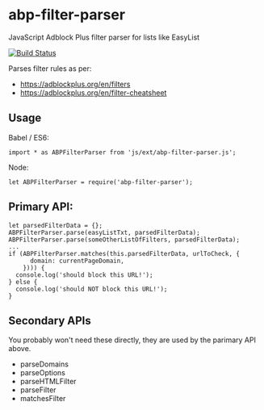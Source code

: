 # abp-filter-parser
JavaScript Adblock Plus filter parser for lists like EasyList

[![Build Status](https://travis-ci.org/bbondy/abp-filter-parser.svg?branch=master)](https://travis-ci.org/bbondy/abp-filter-parser)

Parses filter rules as per:
- https://adblockplus.org/en/filters
- https://adblockplus.org/en/filter-cheatsheet

## Usage

Babel / ES6:

```
import * as ABPFilterParser from 'js/ext/abp-filter-parser.js';
```

Node:

```
let ABPFilterParser = require('abp-filter-parser');
```

## Primary API:

```
let parsedFilterData = {};
ABPFilterParser.parse(easyListTxt, parsedFilterData);
ABPFilterParser.parse(someOtherListOfFilters, parsedFilterData);
...
if (ABPFilterParser.matches(this.parsedFilterData, urlToCheck, {
      domain: currentPageDomain,
    }))) {
  console.log('should block this URL!');
} else {
  console.log('should NOT block this URL!');
}
```

## Secondary APIs

You probably won't need these directly, they are used by the parimary API above.

- parseDomains
- parseOptions
- parseHTMLFilter
- parseFilter
- matchesFilter
